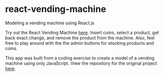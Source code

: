 # react-vending-machine
Modeling a vending machine using React.js

Try out the React Vending Machine [here](http://react-vending-machine.herokuapp.com). Insert coins, select a product, get back exact change, and remove the product from the machine. Also, feel free to play around with the the admin buttons for stocking products and coins. 

This app was built from a coding exercise to create a model of a vending machine using only JavaScript. View the repository for the original project [here](https://github.com/bohandley/vending-machine-js). 

